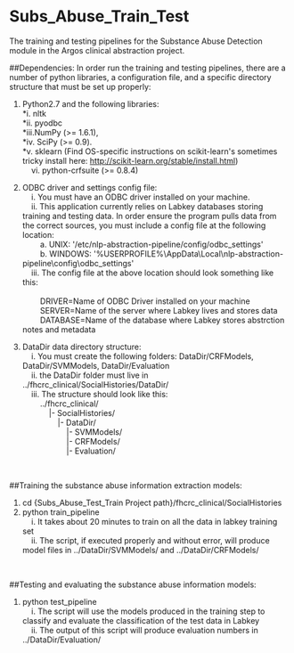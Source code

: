 # Subs_Abuse_Train_Test
The training and testing pipelines for the Substance Abuse Detection module in the Argos clinical abstraction project.

##Dependencies:
In order run the training and testing pipelines, there are a number of python libraries, a configuration file, and a specific directory structure that must be set up properly:

1. Python2.7 and the following libraries: <br />
  *i. nltk <br />
  *ii. pyodbc <br />
  *iii.NumPy (>= 1.6.1), <br />
  *iv. SciPy (>= 0.9). <br />
  *v. sklearn (Find OS-specific instructions on scikit-learn's sometimes tricky install here: http://scikit-learn.org/stable/install.html) <br />
  &nbsp;&nbsp;&nbsp;&nbsp;vi. python-crfsuite (>= 0.8.4) <br />
 
2. ODBC driver and settings config file: <br />
  &nbsp;&nbsp;&nbsp;&nbsp;i. You must have an ODBC driver installed on your machine. <br />
  &nbsp;&nbsp;&nbsp;&nbsp;ii. This application currently relies on Labkey databases storing training and testing data. In order ensure the program pulls data from the correct sources, you must include a config file at the following location: <br />
    &nbsp;&nbsp;&nbsp;&nbsp;&nbsp;&nbsp;&nbsp;&nbsp;a. UNIX: '/etc/nlp-abstraction-pipeline/config/odbc_settings' <br />
    &nbsp;&nbsp;&nbsp;&nbsp;&nbsp;&nbsp;&nbsp;&nbsp;b. WINDOWS: '%USERPROFILE%\AppData\Local\nlp-abstraction-pipeline\config\odbc_settings' <br />
  &nbsp;&nbsp;&nbsp;&nbsp;iii. The config file at the above location should look something like this: <br />
    <br />
    &nbsp;&nbsp;&nbsp;&nbsp;&nbsp;&nbsp;&nbsp;&nbsp;DRIVER=Name of ODBC Driver installed on your machine <br />
    &nbsp;&nbsp;&nbsp;&nbsp;&nbsp;&nbsp;&nbsp;&nbsp;SERVER=Name of the server where Labkey lives and stores data <br />
    &nbsp;&nbsp;&nbsp;&nbsp;&nbsp;&nbsp;&nbsp;&nbsp;DATABASE=Name of the database where Labkey stores abstrction notes and metadata <br />

3. DataDir data directory structure: <br />
  &nbsp;&nbsp;&nbsp;&nbsp;i. You must create the following folders: DataDir/CRFModels, DataDir/SVMModels, DataDir/Evaluation <br />
  &nbsp;&nbsp;&nbsp;&nbsp;ii. the DataDir folder must live in ../fhcrc_clinical/SocialHistories/DataDir/ <br />
  &nbsp;&nbsp;&nbsp;&nbsp;iii. The structure should look like this: <br />
    &nbsp;&nbsp;&nbsp;&nbsp;&nbsp;&nbsp;&nbsp;&nbsp;../fhcrc_clinical/ <br />
                &nbsp;&nbsp;&nbsp;&nbsp;&nbsp;&nbsp;&nbsp;&nbsp;&nbsp;&nbsp;&nbsp;&nbsp;|- SocialHistories/ <br />
                            &nbsp;&nbsp;&nbsp;&nbsp;&nbsp;&nbsp;&nbsp;&nbsp;&nbsp;&nbsp;&nbsp;&nbsp;&nbsp;&nbsp;&nbsp;&nbsp;|- DataDir/ <br />
                                   &nbsp;&nbsp;&nbsp;&nbsp;&nbsp;&nbsp;&nbsp;&nbsp;&nbsp;&nbsp;&nbsp;&nbsp;&nbsp;&nbsp;&nbsp;&nbsp;&nbsp;&nbsp;&nbsp;&nbsp;|- SVMModels/ <br />
                                   &nbsp;&nbsp;&nbsp;&nbsp;&nbsp;&nbsp;&nbsp;&nbsp;&nbsp;&nbsp;&nbsp;&nbsp;&nbsp;&nbsp;&nbsp;&nbsp;&nbsp;&nbsp;&nbsp;&nbsp;|- CRFModels/ <br />
                                   &nbsp;&nbsp;&nbsp;&nbsp;&nbsp;&nbsp;&nbsp;&nbsp;&nbsp;&nbsp;&nbsp;&nbsp;&nbsp;&nbsp;&nbsp;&nbsp;&nbsp;&nbsp;&nbsp;&nbsp;|- Evaluation/ <br />
 <br />
 
##Training the substance abuse information extraction models: <br />
1. cd {Subs_Abuse_Test_Train Project path}/fhcrc_clinical/SocialHistories <br />
2. python train_pipeline <br />
  &nbsp;&nbsp;&nbsp;&nbsp;i. It takes about 20 minutes to train on all the data in labkey training set <br />
  &nbsp;&nbsp;&nbsp;&nbsp;ii. The script, if executed properly and without error, will produce model files in ../DataDir/SVMModels/ and ../DataDir/CRFModels/ <br />
 <br />
 
 
##Testing and evaluating the substance abuse information models: <br />
1. python test_pipeline <br />
  &nbsp;&nbsp;&nbsp;&nbsp;i.  The script will use the models produced in the training step to classify and evaluate the classification of the test data in Labkey <br />
  &nbsp;&nbsp;&nbsp;&nbsp;ii. The output of this script will produce evaluation numbers in ../DataDir/Evaluation/ <br />

